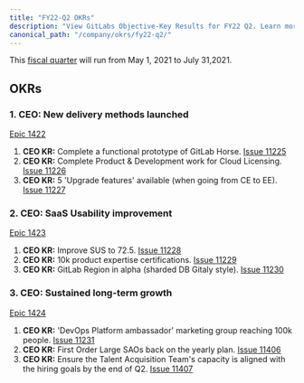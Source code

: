 ```yaml
---
title: "FY22-Q2 OKRs"
description: "View GitLabs Objective-Key Results for FY22 Q2. Learn more here!"
canonical_path: "/company/okrs/fy22-q2/"
---
```


This [fiscal quarter](/handbook/finance/#fiscal-year) will run from May 1, 2021 to July 31,2021.

## OKRs

### 1. CEO: New delivery methods launched

[Epic 1422](https://gitlab.com/groups/gitlab-com/-/epics/1422)

1. **CEO KR:** Complete a functional prototype of GitLab Horse. [Issue 11225](https://gitlab.com/gitlab-com/www-gitlab-com/-/issues/11225)
1. **CEO KR:** Complete Product & Development work for Cloud Licensing. [Issue 11226](https://gitlab.com/gitlab-com/www-gitlab-com/-/issues/11226)
1. **CEO KR:** 5 'Upgrade features' available (when going from CE to EE). [Issue 11227](https://gitlab.com/gitlab-com/www-gitlab-com/-/issues/11227)

### 2. CEO: SaaS Usability improvement

[Epic 1423](https://gitlab.com/groups/gitlab-com/-/epics/1423)

1. **CEO KR:** Improve SUS to 72.5. [Issue 11228](https://gitlab.com/gitlab-com/www-gitlab-com/-/issues/11228)
1. **CEO KR:** 10k product expertise certifications. [Issue 11229](https://gitlab.com/gitlab-com/www-gitlab-com/-/issues/11229)
1. **CEO KR:** GitLab Region in alpha (sharded DB Gitaly style). [Issue 11230](https://gitlab.com/gitlab-com/www-gitlab-com/-/issues/11230)

### 3. CEO: Sustained long-term growth

[Epic 1424](https://gitlab.com/groups/gitlab-com/-/epics/1424)

1. **CEO KR:** 'DevOps Platform ambassador' marketing group reaching 100k people. [Issue 11231](https://gitlab.com/gitlab-com/www-gitlab-com/-/issues/11231)
1. **CEO KR:** First Order Large SAOs back on the yearly plan. [Issue 11406](https://gitlab.com/gitlab-com/www-gitlab-com/-/issues/11406)
1. **CEO KR:** Ensure the Talent Acquisition Team's capacity is aligned with the hiring goals by the end of Q2. [Issue 11407](https://gitlab.com/gitlab-com/www-gitlab-com/-/issues/11407)
